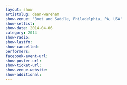 ```yaml
---
layout: show
artistslug: dean-wareham
show-venue: 'Boot and Saddle, Philadelphia, PA, USA'
show-setlist: 
show-date: 2014-04-06
category: 2014
show-radio: 
show-lastfm: 
show-cancelled: 
performers: 
facebook-event-url: 
show-poster-url: 
show-ticket-url: 
show-venue-website: 
show-additional: 
---
```



